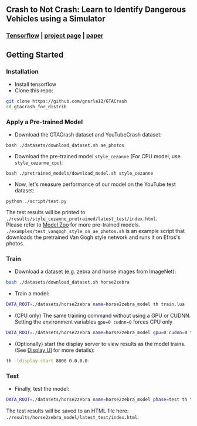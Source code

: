 ## Crash to Not Crash: Learn to Identify Dangerous Vehicles using a Simulator
### [Tensorflow](https://github.com/gnsrla12/GTACrash) | [project page](https://sites.google.com/view/crash-to-not-crash) |   [paper](http://csuh.kaist.ac.kr/Suh_Crash_AAAI.pdf)


## Getting Started
### Installation
- Install tensorflow
- Clone this repo:
```bash
git clone https://github.com/gnsrla12/GTACrash
cd gtacrash_for_distrib
```

### Apply a Pre-trained Model
- Download the GTACrash dataset and YouTubeCrash dataset:
```
bash ./datasets/download_dataset.sh ae_photos
```
- Download the pre-trained model `style_cezanne` (For CPU model, use `style_cezanne_cpu`):
```
bash ./pretrained_models/download_model.sh style_cezanne
```
- Now, let's measure performance of our model on the YouTube test dataset:
```
python ./script/test.py
```
The test results will be printed to `./results/style_cezanne_pretrained/latest_test/index.html`.  
Please refer to [Model Zoo](#model-zoo) for more pre-trained models.
`./examples/test_vangogh_style_on_ae_photos.sh` is an example script that downloads the pretrained Van Gogh style network and runs it on Efros's photos.

### Train
- Download a dataset (e.g. zebra and horse images from ImageNet):
```bash
bash ./datasets/download_dataset.sh horse2zebra
```
- Train a model:
```bash
DATA_ROOT=./datasets/horse2zebra name=horse2zebra_model th train.lua
```
- (CPU only) The same training command without using a GPU or CUDNN. Setting the environment variables ```gpu=0 cudnn=0``` forces CPU only
```bash
DATA_ROOT=./datasets/horse2zebra name=horse2zebra_model gpu=0 cudnn=0 th train.lua
```
- (Optionally) start the display server to view results as the model trains. (See [Display UI](#display-ui) for more details):
```bash
th -ldisplay.start 8000 0.0.0.0
```

### Test
- Finally, test the model:
```bash
DATA_ROOT=./datasets/horse2zebra name=horse2zebra_model phase=test th test.lua
```
The test results will be saved to an HTML file here: `./results/horse2zebra_model/latest_test/index.html`.

